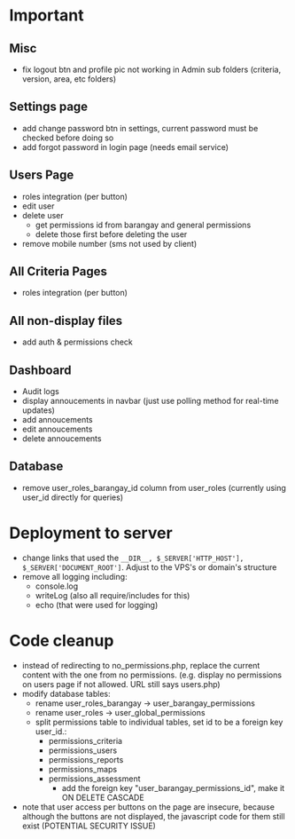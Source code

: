 # Important

## Misc

- fix logout btn and profile pic not working in Admin sub folders (criteria, version, area, etc folders)

## Settings page

- add change password btn in settings, current password must be checked before doing so
- add forgot password in login page (needs email service)

## Users Page

- roles integration (per button)
- edit user
- delete user
  - get permissions id from barangay and general permissions
  - delete those first before deleting the user
- remove mobile number (sms not used by client)

## All Criteria Pages

- roles integration (per button)

## All non-display files

- add auth & permissions check

## Dashboard

- Audit logs
- display annoucements in navbar (just use polling method for real-time updates)
- add annoucements
- edit annoucements
- delete annoucements

## Database

- remove user_roles_barangay_id column from user_roles (currently using user_id directly for queries)

# Deployment to server

- change links that used the `__DIR__, $_SERVER['HTTP_HOST'], $_SERVER['DOCUMENT_ROOT']`. Adjust to the VPS's or domain's structure
- remove all logging including:
  - console.log
  - writeLog (also all require/includes for this)
  - echo (that were used for logging)

# Code cleanup

- instead of redirecting to no_permissions.php, replace the current content with the one from no permissions. (e.g. display no permissions on users page if not allowed. URL still says users.php)
- modify database tables:
  - rename user_roles_barangay -> user_barangay_permissions
  - rename user_roles -> user_global_permissions
  - split permissions table to individual tables, set id to be a foreign key user_id.:
    - permissions_criteria
    - permissions_users
    - permissions_reports
    - permissions_maps
    - permissions_assessment
      - add the foreign key "user_barangay_permissions_id", make it ON DELETE CASCADE
- note that user access per buttons on the page are insecure, because although the buttons are not displayed, the javascript code for them still exist (POTENTIAL SECURITY ISSUE)
